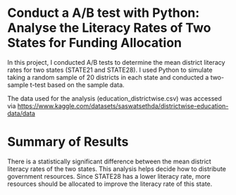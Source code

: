 # Conduct a A/B test with Python: Analyse the Literacy Rates of Two States for Funding Allocation

In this project, I conducted A/B tests to determine the mean district literacy rates for two states (STATE21 and STATE28). I used Python to simulate taking a random sample of 20 districts in each state and conducted a two-sample t-test based on the sample data.

The data used for the analysis (education_districtwise.csv)  was accessed via https://www.kaggle.com/datasets/saswatsethda/districtwise-education-data/data

# Summary of Results
There is a statistically significant difference between the mean district literacy rates of the two states. This analysis helps decide how to distribute government resources. Since STATE28 has a lower literacy rate, more resources should be allocated to improve the literacy rate of this state.
